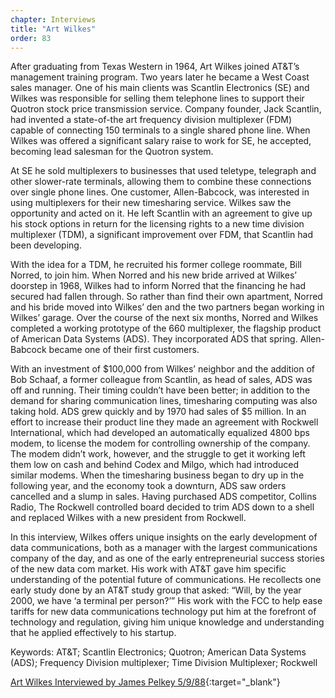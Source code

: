 ```yaml
---
chapter: Interviews
title: "Art Wilkes"
order: 83
---
```


After graduating from Texas Western in 1964, Art Wilkes joined AT&T’s management training program. Two years later he became a West Coast sales manager. One of his main clients was Scantlin Electronics (SE) and Wilkes was responsible for selling them telephone lines to support their Quotron stock price transmission service. Company founder, Jack Scantlin, had invented a state-of-the art frequency division multiplexer (FDM) capable of connecting 150 terminals to a single shared phone line. When Wilkes was offered a significant salary raise to work for SE, he accepted, becoming lead salesman for the Quotron system.

At SE he sold multiplexers to businesses that used teletype, telegraph and other slower-rate terminals, allowing them to combine these connections over single phone lines. One customer, Allen-Babcock, was interested in using multiplexers for their new timesharing service. Wilkes saw the opportunity and acted on it. He left Scantlin with an agreement to give up his stock options in return for the licensing rights to a new time division multiplexer (TDM), a significant improvement over FDM, that Scantlin had been developing.

With the idea for a TDM, he recruited his former college roommate, Bill Norred, to join him. When Norred and his new bride arrived at Wilkes’ doorstep in 1968, Wilkes had to inform Norred that the financing he had secured had fallen through. So rather than find their own apartment, Norred and his bride moved into Wilkes’ den and the two partners began working in Wilkes’ garage. Over the course of the next six months, Norred and Wilkes completed a working prototype of the 660 multiplexer, the flagship product of American Data Systems (ADS). They incorporated ADS that spring. Allen-Babcock became one of their first customers.

With an investment of $100,000 from Wilkes’ neighbor and the addition of Bob Schaaf, a former colleague from Scantlin, as head of sales, ADS was off and running. Their timing couldn’t have been better; in addition to the demand for sharing communication lines, timesharing computing was also taking hold. ADS grew quickly and by 1970 had sales of $5 million. In an effort to increase their product line they made an agreement with Rockwell International, which had developed an automatically equalized 4800 bps modem, to license the modem for controlling ownership of the company. The modem didn’t work, however, and the struggle to get it working left them low on cash and behind Codex and Milgo, which had introduced similar modems. When the timesharing business began to dry up in the following year, and the economy took a downturn, ADS saw orders cancelled and a slump in sales. Having purchased ADS competitor, Collins Radio, The Rockwell controlled board decided to trim ADS down to a shell and replaced Wilkes with a new president from Rockwell.

In this interview, Wilkes offers unique insights on the early development of data communications, both as a manager with the largest communications company of the day, and as one of the early entrepreneurial success stories of the new data com market. His work with AT&T gave him specific understanding of the potential future of communications. He recollects one early study done by an AT&T study group that asked: “Will, by the year 2000, we have ‘a terminal per person?’” His work with the FCC to help ease tariffs for new data communications technology put him at the forefront of technology and regulation, giving him unique knowledge and understanding that he applied effectively to his startup.

Keywords: AT&T; Scantlin Electronics; Quotron; American Data Systems (ADS); Frequency Division multiplexer; Time Division Multiplexer; Rockwell

[Art Wilkes Interviewed by James Pelkey 5/9/88](https://archive.computerhistory.org/resources/access/text/2018/07/102738826-05-01-acc.pdf){:target="_blank"}
